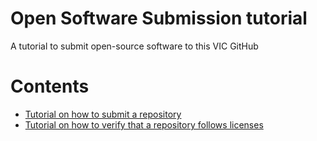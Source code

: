 # Open Software Submission tutorial
A tutorial to submit open-source software to this VIC GitHub

# Contents
* [Tutorial on how to submit a repository](osw-submission-tutorial.md)
* [Tutorial on how to verify that a repository follows licenses](license-verification-tutorial.md)
